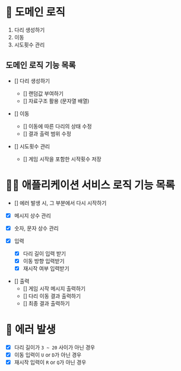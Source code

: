 # 🚀 도메인 로직

1. 다리 생성하기
2. 이동
3. 시도횟수 관리

## 도메인 로직 기능 목록

- [] 다리 생성하기

  - [] 랜덤값 부여하기
  - [] 자료구조 활용 (문자열 배열)

- [] 이동

  - [] 이동에 따른 다리의 상태 수정
  - [] 결과 출력 범위 수정

- [] 시도횟수 관리
  - [] 게임 시작을 포함한 시작횟수 저장

# 🧑‍💻 애플리케이션 서비스 로직 기능 목록

- [] 에러 발생 시, 그 부분에서 다시 시작하기
- [x] 메시지 상수 관리
- [x] 숫자, 문자 상수 관리

- [x] 입력

  - [x] 다리 길이 입력 받기
  - [x] 이동 방향 입력받기
  - [x] 재시작 여부 입력받기

- [] 출력
  - [] 게임 시작 메시지 출력하기
  - [] 다리 이동 결과 출력하기
  - [] 최종 결과 출력하기

# 🚫 에러 발생

- [x] 다리 길이가 `3 ~ 20` 사이가 아닌 경우
- [x] 이동 입력이 `U` or `D`가 아닌 경우
- [x] 재시작 입력이 `R` or `Q`가 아닌 경우
